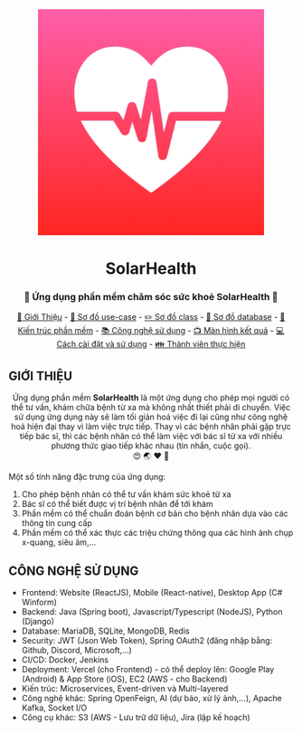 <div align="center">
    <img src="./image/logo.png" width=400>
    <h1>SolarHealth</h1>
    <h3>💏 Ứng dụng phần mềm chăm sóc sức khoẻ SolarHealth 💑</h3>
	<p align="center">
		<a href="#giới-thiệu">📘 Giới Thiệu</a> -
		<a href="#sơ-đồ-use-case">📑 Sơ đồ use-case</a> -
		<a href="#sơ-đồ-class">✏️ Sơ đồ class</a> -
		<a href="#sơ-đồ-database">📂 Sơ đồ database</a> -
		<a href="#kiến-trúc-phần-mềm">📐 Kiến trúc phần mềm</a> - 
		<a href="#công-nghệ-sử-dụng">📚 Công nghệ sử dụng</a> -
		<a href="#màn-hình-kết-quả">📺 Màn hình kết quả</a> -
		<a href="#cách-cài-đặt">💻 Cách cài đặt và sử dụng</a> - 
		<a href="#thành-viên-thực-hiện">👪 Thành viên thực hiện</a>
	</p>
</div>

## GIỚI THIỆU
<p align="center">Ứng dụng phần mềm <b>SolarHealth</b> là một ứng dụng cho phép mọi người có thể tư vấn, khám chữa bệnh từ xa mà không nhất thiết phải di chuyển. Việc sử dụng ứng dụng này
sẽ làm tối giản hoá việc đi lại cũng như công nghệ hoá hiện đại thay vì làm việc trực tiếp. Thay vì các bệnh nhân phải gặp trực tiếp bác sĩ, thì các bệnh nhân có thể làm việc với bác sĩ
từ xa với nhiều phương thức giao tiếp khác nhau (tin nhắn, cuộc gọi). 
</br>
😍 🌏 ❤️ 👫
</p>

Một số tính năng đặc trưng của ứng dụng:
1. Cho phép bệnh nhân có thể tư vấn khám sức khoẻ từ xa
2. Bác sĩ có thể biết được vị trí bệnh nhân để tới khám
3. Phần mềm có thể chuẩn đoán bệnh cơ bản cho bệnh nhân dựa vào các thông tin cung cấp
4. Phần mềm có thể xác thực các triệu chứng thông qua các hình ảnh chụp x-quang, siêu âm,... 

## CÔNG NGHỆ SỬ DỤNG
<div>
	<ul>
		<li>Frontend: Website (ReactJS), Mobile (React-native), Desktop App (C# Winform)</li>
		<li>Backend: Java (Spring boot), Javascript/Typescript (NodeJS), Python (Django)</li>
		<li>Database: MariaDB, SQLite, MongoDB, Redis</li>
		<li>Security: JWT (Json Web Token), Spring OAuth2 (đăng nhập bằng: Github, Discord, Microsoft,...)</li>
		<li>CI/CD: Docker, Jenkins</li>
		<li>Deployment: Vercel (cho Frontend) - có thể deploy lên: Google Play (Android) & App Store (iOS), EC2 (AWS - cho Backend)</li>
		<li>Kiến trúc: Microservices, Event-driven và Multi-layered</li>
		<li>Công nghệ khác: Spring OpenFeign, AI (dự báo, xử lý ảnh,...), Apache Kafka, Socket I/O</li>
		<li>Công cụ khác: S3 (AWS - Lưu trữ dữ liệu), Jira (lập kế hoạch)</li>
	</ul>
</div> 
